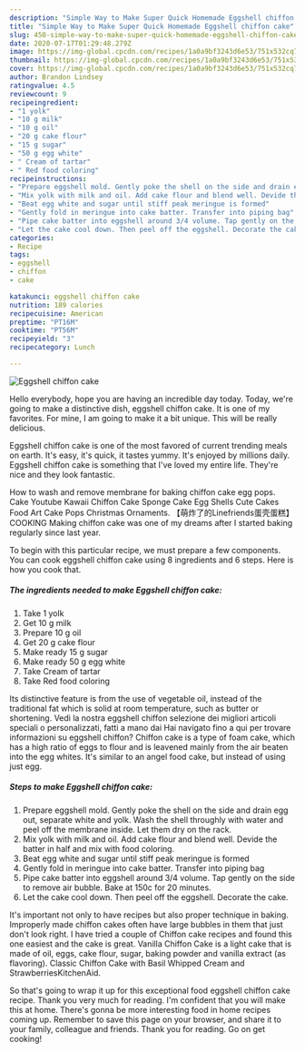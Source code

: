 ```yaml
---
description: "Simple Way to Make Super Quick Homemade Eggshell chiffon cake"
title: "Simple Way to Make Super Quick Homemade Eggshell chiffon cake"
slug: 450-simple-way-to-make-super-quick-homemade-eggshell-chiffon-cake
date: 2020-07-17T01:29:48.279Z
image: https://img-global.cpcdn.com/recipes/1a0a9bf3243d6e53/751x532cq70/eggshell-chiffon-cake-recipe-main-photo.jpg
thumbnail: https://img-global.cpcdn.com/recipes/1a0a9bf3243d6e53/751x532cq70/eggshell-chiffon-cake-recipe-main-photo.jpg
cover: https://img-global.cpcdn.com/recipes/1a0a9bf3243d6e53/751x532cq70/eggshell-chiffon-cake-recipe-main-photo.jpg
author: Brandon Lindsey
ratingvalue: 4.5
reviewcount: 9
recipeingredient:
- "1 yolk"
- "10 g milk"
- "10 g oil"
- "20 g cake flour"
- "15 g sugar"
- "50 g egg white"
- " Cream of tartar"
- " Red food coloring"
recipeinstructions:
- "Prepare eggshell mold. Gently poke the shell on the side and drain egg out, separate white and yolk. Wash the shell throughly with water and peel off the membrane inside. Let them dry on the rack."
- "Mix yolk with milk and oil. Add cake flour and blend well. Devide the batter in half and mix with food coloring."
- "Beat egg white and sugar until stiff peak meringue is formed"
- "Gently fold in meringue into cake batter. Transfer into piping bag"
- "Pipe cake batter into eggshell around 3/4 volume. Tap gently on the side to remove air bubble. Bake at 150c for 20 minutes."
- "Let the cake cool down. Then peel off the eggshell. Decorate the cake."
categories:
- Recipe
tags:
- eggshell
- chiffon
- cake

katakunci: eggshell chiffon cake 
nutrition: 189 calories
recipecuisine: American
preptime: "PT16M"
cooktime: "PT56M"
recipeyield: "3"
recipecategory: Lunch

---
```



![Eggshell chiffon cake](https://img-global.cpcdn.com/recipes/1a0a9bf3243d6e53/751x532cq70/eggshell-chiffon-cake-recipe-main-photo.jpg)

Hello everybody, hope you are having an incredible day today. Today, we're going to make a distinctive dish, eggshell chiffon cake. It is one of my favorites. For mine, I am going to make it a bit unique. This will be really delicious.

Eggshell chiffon cake is one of the most favored of current trending meals on earth. It's easy, it's quick, it tastes yummy. It's enjoyed by millions daily. Eggshell chiffon cake is something that I've loved my entire life. They're nice and they look fantastic.

How to wash and remove membrane for baking chiffon cake egg pops. Cake Youtube Kawaii Chiffon Cake Sponge Cake Egg Shells Cute Cakes Food Art Cake Pops Christmas Ornaments. 【萌炸了的Linefriends蛋壳蛋糕】COOKING Making chiffon cake was one of my dreams after I started baking regularly since last year.


To begin with this particular recipe, we must prepare a few components. You can cook eggshell chiffon cake using 8 ingredients and 6 steps. Here is how you cook that.

<!--inarticleads1-->

##### The ingredients needed to make Eggshell chiffon cake:

1. Take 1 yolk
1. Get 10 g milk
1. Prepare 10 g oil
1. Get 20 g cake flour
1. Make ready 15 g sugar
1. Make ready 50 g egg white
1. Take  Cream of tartar
1. Take  Red food coloring


Its distinctive feature is from the use of vegetable oil, instead of the traditional fat which is solid at room temperature, such as butter or shortening. Vedi la nostra eggshell chiffon selezione dei migliori articoli speciali o personalizzati, fatti a mano dai Hai navigato fino a qui per trovare informazioni su eggshell chiffon? Chiffon cake is a type of foam cake, which has a high ratio of eggs to flour and is leavened mainly from the air beaten into the egg whites. It&#39;s similar to an angel food cake, but instead of using just egg. 

<!--inarticleads2-->

##### Steps to make Eggshell chiffon cake:

1. Prepare eggshell mold. Gently poke the shell on the side and drain egg out, separate white and yolk. Wash the shell throughly with water and peel off the membrane inside. Let them dry on the rack.
1. Mix yolk with milk and oil. Add cake flour and blend well. Devide the batter in half and mix with food coloring.
1. Beat egg white and sugar until stiff peak meringue is formed
1. Gently fold in meringue into cake batter. Transfer into piping bag
1. Pipe cake batter into eggshell around 3/4 volume. Tap gently on the side to remove air bubble. Bake at 150c for 20 minutes.
1. Let the cake cool down. Then peel off the eggshell. Decorate the cake.


It&#39;s important not only to have recipes but also proper technique in baking. Improperly made chiffon cakes often have large bubbles in them that just don&#39;t look right. I have tried a couple of Chiffon cake recipes and found this one easiest and the cake is great. Vanilla Chiffon Cake is a light cake that is made of oil, eggs, cake flour, sugar, baking powder and vanilla extract (as flavoring). Classic Chiffon Cake with Basil Whipped Cream and StrawberriesKitchenAid. 

So that's going to wrap it up for this exceptional food eggshell chiffon cake recipe. Thank you very much for reading. I'm confident that you will make this at home. There's gonna be more interesting food in home recipes coming up. Remember to save this page on your browser, and share it to your family, colleague and friends. Thank you for reading. Go on get cooking!
